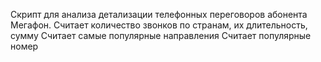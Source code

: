 Скрипт для анализа детализации телефонных переговоров абонента Мегафон.
Считает количество звонков по странам, их длительность, сумму
Считает самые популярные направления
Считает популярные номер